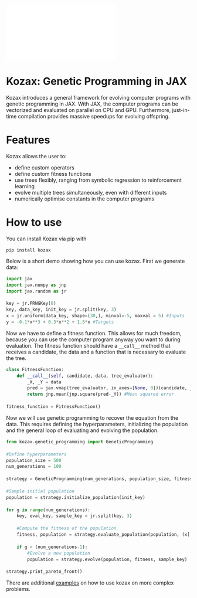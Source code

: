 ![Alt text](figures/logo.pdf)

# Kozax: Genetic Programming in JAX
Kozax introduces a general framework for evolving computer programs with genetic programming in JAX. With JAX, the computer programs can be vectorized and evaluated on parallel on CPU and GPU. Furthermore, just-in-time compilation provides massive speedups for evolving offspring.

# Features
Kozax allows the user to:
- define custom operators
- define custom fitness functions
- use trees flexibly, ranging from symbolic regression to reinforcement learning
- evolve multiple trees simultaneously, even with different inputs
- numerically optimise constants in the computer programs

# How to use
You can install Kozax via pip with
```
pip install kozax
```

Below is a short demo showing how you can use kozax. First we generate data:
```python
import jax
import jax.numpy as jnp
import jax.random as jr

key = jr.PRNGKey(0)
key, data_key, init_key = jr.split(key, 3)
x = jr.uniform(data_key, shape=(30,), minval=-5, maxval = 5) #Inputs
y = -0.1*x**3 + 0.3*x**2 + 1.5*x #Targets
```

Now we have to define a fitness function. This allows for much freedom, because you can use the computer program anyway you want to during evaluation. The fitness function should have a `__call__` method that receives a candidate, the data and a function that is necessary to evaluate the tree.
```python
class FitnessFunction:
    def __call__(self, candidate, data, tree_evaluator):
        _X, _Y = data
        pred = jax.vmap(tree_evaluator, in_axes=[None, 0])(candidate, _X)
        return jnp.mean(jnp.square(pred-_Y)) #Mean squared error

fitness_function = FitnessFunction()
```

Now we will use genetic programming to recover the equation from the data. This requires defining the hyperparameters, initializing the population and the general loop of evaluating and evolving the population.
```python
from kozax.genetic_programming import GeneticProgramming

#Define hyperparameters
population_size = 500
num_generations = 100

strategy = GeneticProgramming(num_generations, population_size, fitness_function)

#Sample initial population
population = strategy.initialize_population(init_key)

for g in range(num_generations):
    key, eval_key, sample_key = jr.split(key, 3)

    #Compute the fitness of the population
    fitness, population = strategy.evaluate_population(population, (x[:,None], y[:,None]), eval_key)

    if g < (num_generations-1):
        #Evolve a new population
        population = strategy.evolve(population, fitness, sample_key)

strategy.print_pareto_front()
```

There are additional [examples](kozax/tree/main/examples) on how to use kozax on more complex problems.

